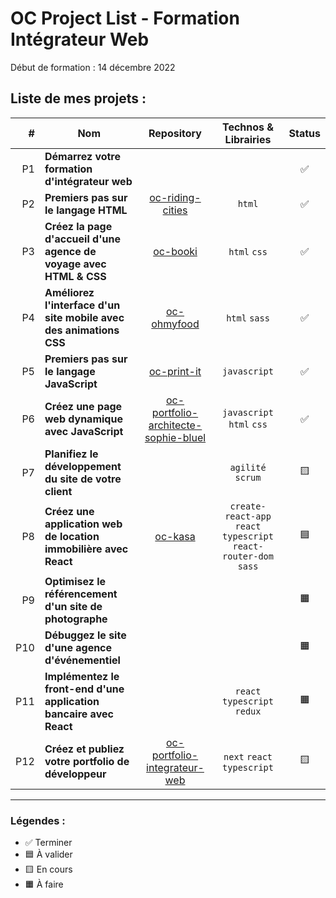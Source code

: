 # OC Project List - Formation Intégrateur Web

Début de formation : 14 décembre 2022

## Liste de mes projets :

| # | Nom | Repository | Technos & Librairies | Status |
|-:|-|:-:|:-:|:-:|
| P1 | **Démarrez votre formation d'intégrateur web** |  |  | ✅ |
| P2 | **Premiers pas sur le langage HTML** | [oc-riding-cities](https://github.com/boysers/oc-riding-cities) | `html` | ✅ |
| P3 | **Créez la page d'accueil d'une agence de voyage avec HTML & CSS** | [oc-booki](https://github.com/boysers/oc-booki) | `html` `css` | ✅ |
| P4 | **Améliorez l'interface d'un site mobile avec des animations CSS** | [oc-ohmyfood](https://github.com/boysers/oc-ohmyfood/) | `html` `sass` | ✅ |
| P5 | **Premiers pas sur le langage JavaScript** | [oc-print-it](https://github.com/boysers/oc-print-it) | `javascript` | ✅ |
| P6 | **Créez une page web dynamique avec JavaScript** | [oc-portfolio-architecte-sophie-bluel](https://github.com/boysers/oc-portfolio-architecte-sophie-bluel) | `javascript` `html` `css` | ✅ |
| P7 | **Planifiez le développement du site de votre client** | | `agilité` `scrum` | 🟨 |
| P8 | **Créez une application web de location immobilière avec React** | [oc-kasa](https://github.com/boysers/oc-kasa) | `create-react-app` `react` `typescript` `react-router-dom` `sass` | 🟦 |
| P9 | **Optimisez le référencement d'un site de photographe** |  |  | 🟧 |
| P10 | **Débuggez le site d'une agence d'événementiel** |  |  | 🟧 |
| P11 | **Implémentez le front-end d'une application bancaire avec React** |  | `react` `typescript` `redux` | 🟧 |
| P12 | **Créez et publiez votre portfolio de développeur** | [oc-portfolio-integrateur-web](https://github.com/boysers/oc-portfolio-integrateur-web) | `next` `react` `typescript` | 🟨 |

---

### Légendes :

- ✅ Terminer
- 🟦 À valider
- 🟨 En cours
- 🟧 À faire
